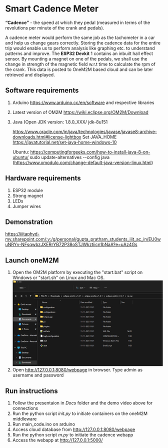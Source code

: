 # Smart Cadence Meter

__“Cadence”__ - the speed at which they pedal (measured in terms of the revolutions per minute of the crank and pedals).

A cadence meter would perform the same job as the tachometer in a car and help us change gears correctly. Storing the cadence data for the entire trip would enable us to perform analysis like graphing etc. to understand patterns and improve.
The __ESP32 Devkit__ 1 contains an inbuilt hall effect sensor. By mounting a magnet on one of the pedals, we shall use the change in strength of the magnetic field w.r.t time to calculate the rpm of the crank. This data is posted to OneM2M based cloud and can be later retrieved and displayed.

## Software requirements

1. Arduino https://www.arduino.cc/en/software and respective libraries
2. Latest version of OM2M
https://wiki.eclipse.org/OM2M/Download 

1. Java (Open JDK version: 1.8.0_XXX/ jdk-8u151

    https://www.oracle.com/in/java/technologies/javase/javase8-archive-downloads.html#license-lightbox
    Set JAVA_HOME 
    https://javatutorial.net/set-java-home-windows-10

    Ubuntu:
    https://computingforgeeks.com/how-to-install-java-8-on-ubuntu/
    sudo update-alternatives --config java
    (https://www.xmodulo.com/change-default-java-version-linux.html)

## Hardware requirements
1. ESP32 module
2. Strong magnet
3. LEDs
4. Jumper wires

## Demonstration

https://iiitaphyd-my.sharepoint.com/:v:/g/personal/gupta_pratham_students_iiit_ac_in/EU0wuNRYv-NFsqwbzJXERrYB72P38oSTJWkztiicn1bNaA?e=uAz4Gs

## Launch oneM2M

1. Open the OM2M platform by executing the "start.bat" script on Windows or "start.sh" on Linux and Mac OS.
![](resources/Picture1.png)
2. Open http://127.0.0.1:8080/webpage in browser. Type admin as username and password


## Run instructions
1. Follow the presentaion in _Docs_ folder and the demo video above for connections
2. Run the python script _init.py_ to initiate containers on the oneM2M middleware
3. Run main_code.ino on arduino
4. Access cloud database from http://127.0.0.1:8080/webpage
5. Run the python script _m.py_ to initiate the cadence webapp
6. Access the webapp at http://127.0.0.1:5000/